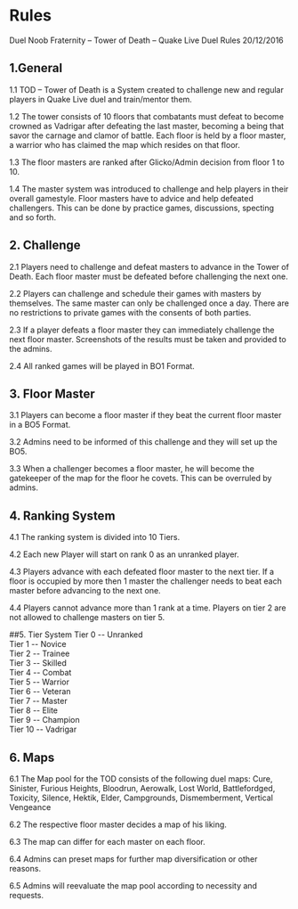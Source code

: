# Rules
Duel Noob Fraternity – Tower of Death – Quake Live Duel Rules 20/12/2016

## 1.General
1.1 TOD – Tower of Death is a System created to challenge new and regular players in Quake Live duel and train/mentor them.

1.2 The tower consists of 10 floors that combatants must defeat to become crowned as Vadrigar after defeating the last master, becoming a being that savor the carnage and clamor of battle. Each floor is held by a floor master, a warrior who has claimed the map which resides on that floor.

1.3 The floor masters are ranked after Glicko/Admin decision from floor 1 to 10.

1.4 The master system was introduced to challenge and help players in their overall gamestyle. Floor masters have to advice and help defeated challengers. This can be done by practice games, discussions, specting and so forth.

## 2. Challenge
2.1 Players need to challenge and defeat masters to advance in the Tower of Death. Each floor master must be defeated before challenging the next one.

2.2 Players can challenge and schedule their games with masters by themselves. The same master can only be challenged once a day. There are no restrictions to private games with the consents of both parties.

2.3 If a player defeats a floor master they can immediately challenge the next floor master. Screenshots of the results must be taken and provided to the admins.

2.4 All ranked games will be played in BO1 Format.


## 3. Floor Master
3.1 Players can become a floor master if they beat the current floor master in a BO5 Format. 

3.2 Admins need to be informed of this challenge and they will set up the BO5.

3.3 When a challenger becomes a floor master, he will become the gatekeeper of the map for the floor he covets. This can be overruled by admins.


## 4. Ranking System
4.1 The ranking system is divided into 10 Tiers.

4.2 Each new Player will start on rank 0 as an unranked player.

4.3 Players advance with each defeated floor master to the next tier. If a floor is occupied by more then 1 master the challenger needs to beat each master before advancing to the next one.

4.4 Players cannot advance more than 1 rank at a time. Players on tier 2 are not allowed to challenge masters on tier 5.


##5. Tier System
Tier 0 -- Unranked  
Tier 1 -- Novice  
Tier 2 -- Trainee  
Tier 3 -- Skilled  
Tier 4 -- Combat  
Tier 5 -- Warrior  
Tier 6 -- Veteran  
Tier 7 -- Master  
Tier 8 -- Elite  
Tier 9 -- Champion  
Tier 10 -- Vadrigar  


## 6. Maps
6.1 The Map pool for the TOD consists of the following duel maps:
Cure, Sinister, Furious Heights, Bloodrun, Aerowalk, Lost World, Battlefordged, Toxicity, Silence, Hektik, Elder, Campgrounds, Dismemberment, Vertical Vengeance

6.2 The respective floor master decides a map of his liking.

6.3 The map can differ for each master on each floor.

6.4 Admins can preset maps for further map diversification or other reasons.

6.5 Admins will reevaluate the map pool according to necessity and requests.
